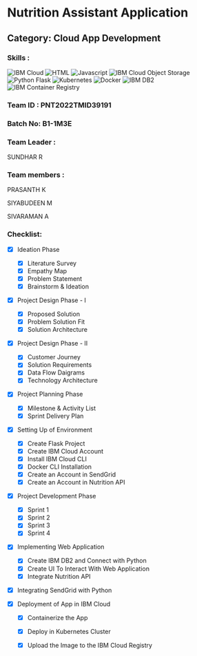 # Nutrition Assistant Application
<!--Batch:  -->
## Category: Cloud App Development

### Skills :

![IBM Cloud](https://img.shields.io/badge/IBM%20Cloud-%3776AB.svg?style=for-the-badge&logo=ibm&logoColor=white&color=4DB33D)
![HTML](https://img.shields.io/badge/HTML-%3776AB.svg?style=for-the-badge&logo=html5&logoColor=white&color=E34F26)
![Javascript](https://img.shields.io/badge/Javascript-%F7DF1E.svg?style=for-the-badge&logo=javascript&logoColor=black&color=F7DF1E)
![IBM Cloud Object Storage](https://img.shields.io/badge/IBM%20Cloud%20Object%20Storage-%3776AB.svg?style=for-the-badge&logo=ibm&logoColor=white&color=F05032)
![Python Flask](https://img.shields.io/badge/Python%20Flask-%3776AB.svg?style=for-the-badge&logo=python&logoColor=white&color=3776AB)
![Kubernetes](https://img.shields.io/badge/Kubernetes-%FCC624.svg?style=for-the-badge&logo=kubernetes&logoColor=black&color=FCC624)
![Docker](https://img.shields.io/badge/Docker-%7396.svg?style=for-the-badge&logo=docker&logoColor=white&color=007396)
![IBM DB2](https://img.shields.io/badge/IBM%20DB2-%1572B6.svg?style=for-the-badge&logo=ibm&logoColor=white&color=61DBFB)
![IBM Container Registry](https://img.shields.io/badge/IBM%20Container%20Registry-%3776AB.svg?style=for-the-badge&logo=ibm&logoColor=white&color=563D7C)


### Team ID : PNT2022TMID39191

### Batch No: B1-1M3E

### Team Leader : 
SUNDHAR R

### Team members : 
PRASANTH K

SIYABUDEEN M

SIVARAMAN A

### Checklist:

- [x] Ideation Phase
  - [x] Literature Survey 
  - [x] Empathy Map 
  - [x] Problem Statement
  - [x] Brainstorm & Ideation
  
- [x] Project Design Phase - I
  - [x] Proposed Solution 
  - [x] Problem Solution Fit
  - [x] Solution Architecture
  
- [x] Project Design Phase - II
  - [x] Customer Journey
  - [x] Solution Requirements
  - [x] Data Flow Daigrams
  - [x] Technology Architecture

- [x] Project Planning Phase
  - [x] Milestone & Activity List 
  - [x] Sprint Delivery Plan
  
- [x] Setting Up of Environment
  - [x] Create Flask Project 
  - [x] Create IBM Cloud Account
  - [x] Install IBM Cloud CLI 
  - [x] Docker CLI Installation
  - [x] Create an Account in SendGrid 
  - [x] Create an Account in Nutrition API

- [x] Project Development Phase
  - [x] Sprint 1
  - [x] Sprint 2
  - [x] Sprint 3
  - [x] Sprint 4
  
- [x] Implementing Web Application
  - [x] Create IBM DB2 and Connect with Python
  - [x] Create UI To Interact With Web Application
  - [x] Integrate Nutrition API 

- [x] Integrating SendGrid with Python

- [x] Deployment of App in IBM Cloud
  - [x] Containerize the App
  - [x] Deploy in Kubernetes Cluster
  - [x] Upload the Image to the IBM Cloud Registry

